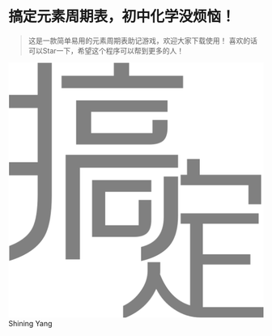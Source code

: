 # 搞定元素周期表，初中化学没烦恼！
>这是一款简单易用的元素周期表助记游戏，欢迎大家下载使用！
喜欢的话可以Star一下，希望这个程序可以帮到更多的人！

<img src="icon.png">
Shining Yang
